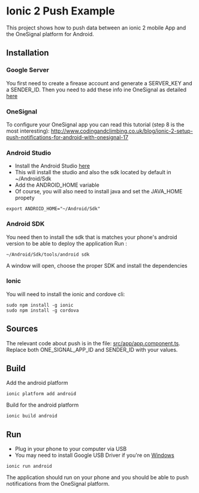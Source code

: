 # Ionic 2 Push Example

This project shows how to push data between an ionic 2 mobile App and the OneSignal platform for Android.

## Installation

### Google Server
You first need to create a firease account and generate a SERVER_KEY and a SENDER_ID.
Then you need to add these info ine OneSignal as detailed [here](https://documentation.onesignal.com/docs/generate-a-google-server-api-key)

### OneSignal
To configure your OneSignal app you can read this tutorial (step 8 is the most interesting):
http://www.codingandclimbing.co.uk/blog/ionic-2-setup-push-notifications-for-android-with-onesignal-17

### Android Studio
- Install the Android Studio [here](https://developer.android.com/studio/index.html)
- This will install the studio and also the sdk located by default in ~/Android/Sdk
- Add the ANDROID_HOME variable
- Of course, you will also need to install java and set the JAVA_HOME propety
```
export ANDROID_HOME="~/Android/Sdk"
```

### Android SDK
You need then to install the sdk that is matches your phone's android version to be able to deploy the application
Run :
```
~/Android/Sdk/tools/android sdk
```
A window will open, choose the proper SDK and install the dependencies

### Ionic
You will need to install the ionic  and cordove cli:
```
sudo npm install -g ionic
sudo npm install -g cordova
```

## Sources
The relevant code about push is in the file: [src/app/app.component.ts](https://github.com/RedFroggy/ionic2-push-sample/blob/master/src/app/app.component.ts#L48).
Replace both ONE_SIGNAL_APP_ID and SENDER_ID with your values.

## Build
Add the android platform 
```
ionic platform add android
```
Build for the android platform
```
ionic build android
```


## Run
- Plug in your phone to your computer via USB
- You may need to install Google USB Driver if you're on [Windows](https://developer.android.com/studio/run/win-usb.html)
```
ionic run android
```
The application should run on your phone and you should be able to push notifications from the OneSignal platform.

